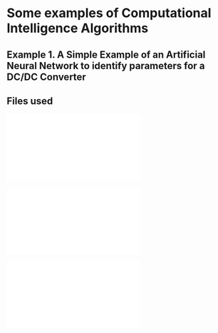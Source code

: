 # Some examples of Computational Intelligence Algorithms

## Example 1. A Simple Example of an Artificial Neural Network to identify parameters for a DC/DC Converter

## Files used
![Instructions](nn/readme.md)

![Python Code to make training data](nn/makeTrainingdata.py)

![Python Code to train and run the neural network](nn/trainNN.py)

